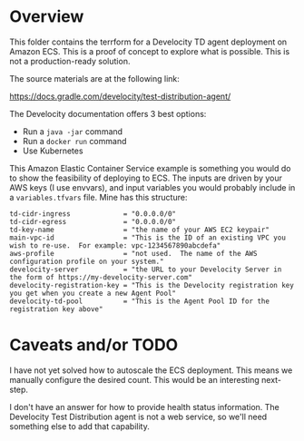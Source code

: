 # Overview

This folder contains the terrform for a Develocity TD agent deployment on Amazon ECS.  This is a proof of concept to explore what is possible.  This is not a production-ready solution.

The source materials are at the following link:

https://docs.gradle.com/develocity/test-distribution-agent/

The Develocity documentation offers 3 best options:
- Run a `java -jar` command
- Run a `docker run` command
- Use Kubernetes

This Amazon Elastic Container Service example is something you would do to show the feasibility of deploying to ECS.  The inputs are driven by your AWS keys (I use envvars), and input variables you would probably include in a `variables.tfvars` file.  Mine has this structure:

```
td-cidr-ingress             = "0.0.0.0/0"
td-cidr-egress              = "0.0.0.0/0"
td-key-name                 = "the name of your AWS EC2 keypair"
main-vpc-id                 = "This is the ID of an existing VPC you wish to re-use.  For example: vpc-1234567890abcdefa"
aws-profile                 = "not used.  The name of the AWS configuration profile on your system."
develocity-server           = "the URL to your Develocity Server in the form of https://my-develocity-server.com"
develocity-registration-key = "This is the Develocity registration key you get when you create a new Agent Pool"
develocity-td-pool          = "This is the Agent Pool ID for the registration key above"

```

# Caveats and/or TODO

I have not yet solved how to autoscale the ECS deployment.  This means we manually configure the desired count.  This would be an interesting next-step.

I don't have an answer for how to provide health status information.  The Develocity Test Distribution agent is not a web service, so we'll need something else to add that capability.

